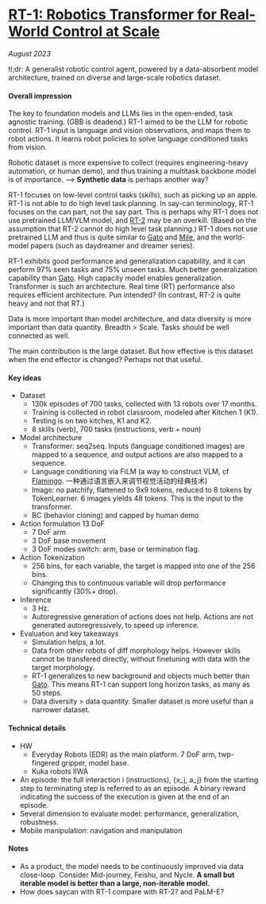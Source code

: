 # [RT-1: Robotics Transformer for Real-World Control at Scale](https://arxiv.org/abs/2212.06817)

_August 2023_

tl;dr: A generalist robotic control agent, powered by a data-absorbent model architecture, trained on diverse and large-scale robotics dataset. 

#### Overall impression
The key to foundation models and LLMs lies in the open-ended, task agnostic training. (GBB is deadend.) RT-1 aimed to be the LLM for robotic control. RT-1 input is language and vision observations, and maps them to robot actions. It learns robot policies to solve language conditioned tasks from vision.

Robotic dataset is more expensive to collect (requires engineering-heavy automation, or human demo), and thus training a multitask backbone model is of importance. --> **Synthetic data** is perhaps another way?

RT-1 focuses on low-level control tasks (skills), such as picking up an apple. RT-1 is not able to do high level task planning. In say-can terminology, RT-1 focuses on the can part, not the say part. This is perhaps why RT-1 does not use pretrained LLM/VLM model, and [RT-2](rt2.md) may be an overkill. (Based on the assumption that RT-2 cannot do high level task planning.) RT-1 does not use pretrained LLM and thus is quite similar to [Gato](gato.md) and [Mile](mile.md), and the world-model papers (such as daydreamer and dreamer series).

RT-1 exhibits good performance and generalization capability, and it can perform 97% seen tasks and 75% unseen tasks. Much better generalization capability than [Gato](gato.md). High capacity model enables generalization. Transformer is such an architecture. Real time (RT) performance also requires efficient architecture. Pun intended? (In contrast, RT-2 is quite heavy and not that RT.)

Data is more important than model architecture, and data diversity is more important than data quantity. Breadth > Scale. Tasks should be well connected as well.

The main contribution is the large dataset. But how effective is this dataset when the end effector is changed? Perhaps not that useful.



#### Key ideas
- Dataset
	- 130k episodes of 700 tasks, collected with 13 robots over 17 months. 
	- Training is collected in robot classroom, modeled after Kitchen 1 (K1). 
	- Testing is on two kitches, K1 and K2. 
	- 8 skills (verb), 700 tasks (instructions, verb + noun)
- Model architecture
	- Transformer: seq2seq. Inputs (language conditioned images) are mapped to a sequence, and output actions are also mapped to a sequence. 
	- Language conditioning via FiLM (a way to construct VLM, cf [Flamingo](flamingo.md). 一种通过语言嵌入来调节视觉活动的经典技术)
	- Image: no patchify, flattened to 9x9 tokens, reduced to 8 tokens by TokenLearner. 6 images yields 48 tokens. This is the input to the transformer. 
	- BC (behavior cloning) and capped by human demo
- Action formulation 13 DoF
	- 7 DoF arm
	- 3 DoF base movement
	- 3 DoF modes switch: arm, base or termination flag.
- Action Tokenization
	- 256 bins, for each variable, the target is mapped into one of the 256 bins.
	- Changing this to continuous variable will drop performance significantly (30%+ drop). 
- Inference
	- 3 Hz.
	- Autoregressive generation of actions does not help. Actions are not generated autoregressively, to speed up inference. 
- Evaluation and key takeaways
	- Simulation helps, a lot.
	- Data from other robots of diff morphology helps. However skills cannot be transfered directly, without finetuning with data with the target morphology.
	- RT-1 generalizes to new background and objects much better than [Gato](gato.md). This means RT-1 can support long horizon tasks, as many as 50 steps. 
	- Data diversity > data quantity. Smaller dataset is more useful than a narrower dataset. 

#### Technical details
- HW
	- Everyday Robots (EDR) as the main platform. 7 DoF arm, twp-fingered gripper, model base. 
	- Kuka robots IIWA
- An episode: the full interaction i (instructions), {x_j, a_j} from the starting step to terminating step is referred to as an episode. A binary reward indicating the success of the execution is given at the end of an episode. 
- Several dimension to evaluate model: performance, generalization, robustness.
- Mobile manipulation: navigation and manipulation


#### Notes
- As a product, the model needs to be continuously improved via data close-loop. Consider Mid-journey, Feishu, and Nycle. **A small but iterable model is better than a large, non-iterable model.**
- How does saycan with RT-1 compare with RT-2? and PaLM-E?

